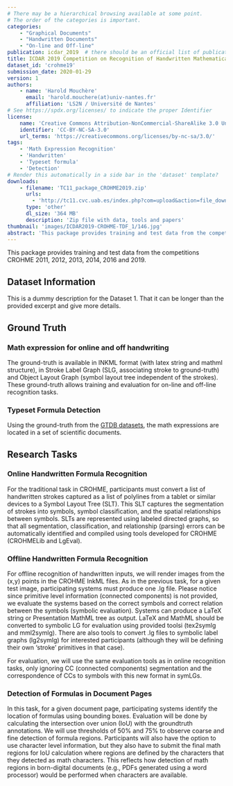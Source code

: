 ```yaml
---
# There may be a hierarchical browsing available at some point.
# The order of the categories is important.
categories: 
    - "Graphical Documents"
    - "Handwritten Documents"
    - "On-line and Off-line"
publication: icdar_2019  # there should be an official list of publication ids
title: ICDAR 2019 Competition on Recognition of Handwritten Mathematical Expressions and Typeset Formula Detection
dataset_id: 'crohme19'
submission_date: 2020-01-29
version: 1
authors: 
    - name: 'Harold Mouchère'
      email: 'harold.mouchere(at)univ-nantes.fr'
      affiliation: 'LS2N / Université de Nantes'
# See https://spdx.org/licenses/ to indicate the proper Identifier
license: 
    name: 'Creative Commons Attribution-NonCommercial-ShareAlike 3.0 Unported'
    identifier: 'CC-BY-NC-SA-3.0'
    url_terms: 'https://creativecommons.org/licenses/by-nc-sa/3.0/'
tags:
    - 'Math Expression Recognition'
    - 'Handwritten'
    - 'Typeset formula'
    - 'Detection'
# Render this automatically in a side bar in the 'dataset' template?
downloads:
    - filename: 'TC11_package_CROHME2019.zip'
      urls: 
        - 'http://tc11.cvc.uab.es/index.php?com=upload&action=file_down&section=dataset&section_id=270&file=237'
      type: 'other'
      dl_size: '364 MB'
      description: 'Zip file with data, tools and papers'
thumbnail: 'images/ICDAR2019-CROHME-TDF_1/146.jpg'
abstract: 'This package provides training and test data from the competitions CROHME 2011, 2012, 2013, 2014, 2016 and 2019.'
---
```


This package provides training and test data from the competitions CROHME 2011, 2012, 2013, 2014, 2016 and 2019.

## Dataset Information

This is a dummy description for the Dataset 1. That it can be longer than the
provided excerpt and give more details.


## Ground Truth

### Math expression for online and off handwriting
The ground-truth is available in INKML format (with latex string and mathml structure), in Stroke Label Graph (SLG, associating stroke to ground-truth) and Object Layout Graph (symbol layout tree independent of the strokes). These ground-truth allows training and evaluation for on-line and off-line recognition tasks.

### Typeset Formula Detection
Using the ground-truth from the [GTDB datasets](https://github.com/uchidalab/GTDB-Dataset), the math expressions are located in a set of scientific documents.

## Research Tasks

### Online Handwritten Formula Recognition
For the traditional task in CROHME, participants must convert a list of handwritten strokes captured as a list of polylines from a tablet or similar devices to a Symbol Layout Tree (SLT). This SLT captures the segmentation of strokes into symbols, symbol classification, and the spatial relationships between symbols. SLTs are represented using labeled directed graphs, so that all segmentation, classification, and relationship (parsing) errors can be automatically identified and compiled using tools developed for CROHME (CROHMELib and LgEval).

### Offline Handwritten Formula Recognition
For offline recognition of handwritten inputs, we will render images from the (x,y) points in the CROHME InkML files. As in the previous task, for a given test image, participating systems must produce one .lg file. Please notice since primitive level information (connected components) is not provided, we evaluate the systems based on the correct symbols and correct relation between the symbols (symbolic evaluation). Systems can produce a LaTeX string or Presentation MathML tree as output. LaTeX and MathML should be converted to symbolic LG for evaluation using provided toolsi (tex2symlg and mml2symlg). There are also tools to convert .lg files to symbolic label graphs (lg2symlg) for interested participants (although they will be defining their own ‘stroke’ primitives in that case).

For evaluation, we will use the same evaluation tools as in online recognition tasks, only ignoring CC (connected components) segmentation and the correspondence of CCs to symbols with this new format in symLGs.

### Detection of Formulas in Document Pages
In this task, for a given document page, participating systems identify the location of formulas using bounding boxes. Evaluation will be done by calculating the intersection over union (IoU) with the groundtruth annotations. We will use thresholds of 50% and 75% to observe coarse and fine detection of formula regions. Participants will also have the option to use character level information, but they also have to submit the final math regions for IoU calculation where regions are defined by the characters that they detected as math characters. This reflects how detection of math regions in born-digital documents (e.g., PDFs generated using a word processor) would be performed when characters are available.
